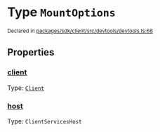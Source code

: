 # Type `MountOptions`
<sub>Declared in [packages/sdk/client/src/devtools/devtools.ts:66](https://github.com/dxos/dxos/blob/4cb70f94e/packages/sdk/client/src/devtools/devtools.ts#L66)</sub>




## Properties
### [client](https://github.com/dxos/dxos/blob/4cb70f94e/packages/sdk/client/src/devtools/devtools.ts#L67)
Type: <code>[Client](/api/@dxos/client/classes/Client)</code>




### [host](https://github.com/dxos/dxos/blob/4cb70f94e/packages/sdk/client/src/devtools/devtools.ts#L68)
Type: <code>ClientServicesHost</code>





